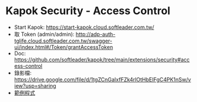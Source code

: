 # Kapok Security - Access Control

- Start Kapok: https://start-kapok.cloud.softleader.com.tw/
- 取 Token (admin/admin): http://adp-auth-tglife.cloud.softleader.com.tw/swagger-ui/index.html#/Token/grantAccessToken
- Doc: https://github.com/softleader/kapok/tree/main/extensions/security#access-control
- 錄影檔: https://drive.google.com/file/d/1tgZCnGaIxfFZk4rlOtHbEIFgC4PK1nSw/view?usp=sharing
- [範例程式](accesscontrol.zip)
